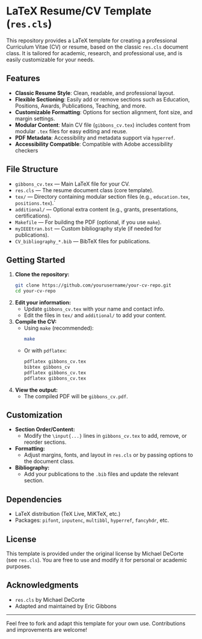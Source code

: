# LaTeX Resume/CV Template (`res.cls`)

This repository provides a LaTeX template for creating a professional Curriculum Vitae (CV) or resume, based on the classic `res.cls` document class. It is tailored for academic, research, and professional use, and is easily customizable for your needs.

## Features

- **Classic Resume Style**: Clean, readable, and professional layout.
- **Flexible Sectioning**: Easily add or remove sections such as Education, Positions, Awards, Publications, Teaching, and more.
- **Customizable Formatting**: Options for section alignment, font size, and margin settings.
- **Modular Content**: Main CV file (`gibbons_cv.tex`) includes content from modular `.tex` files for easy editing and reuse.
- **PDF Metadata**: Accessibility and metadata support via `hyperref`.
- **Accessibility Compatible**: Compatible with Adobe accessibility checkers

## File Structure

- `gibbons_cv.tex` — Main LaTeX file for your CV.
- `res.cls` — The resume document class (core template).
- `tex/` — Directory containing modular section files (e.g., `education.tex`, `positions.tex`).`
- `additional/` — Optional extra content (e.g., grants, presentations, certifications).
- `Makefile` — For building the PDF (optional, if you use `make`).
- `myIEEEtran.bst` — Custom bibliography style (if needed for publications).
- `CV_bibliography_*.bib` — BibTeX files for publications.

## Getting Started

1. **Clone the repository:**
   ```bash
   git clone https://github.com/yourusername/your-cv-repo.git
   cd your-cv-repo
   ```
2. **Edit your information:**
   - Update `gibbons_cv.tex` with your name and contact info.
   - Edit the files in `tex/` and `additional/` to add your content.
3. **Compile the CV:**
   - Using `make` (recommended):
     ```bash
     make
     ```
   - Or with `pdflatex`:
     ```bash
     pdflatex gibbons_cv.tex
     bibtex gibbons_cv
     pdflatex gibbons_cv.tex
     pdflatex gibbons_cv.tex
     ```
4. **View the output:**
   - The compiled PDF will be `gibbons_cv.pdf`.

## Customization

- **Section Order/Content:**
  - Modify the `\input{...}` lines in `gibbons_cv.tex` to add, remove, or reorder sections.
- **Formatting:**
  - Adjust margins, fonts, and layout in `res.cls` or by passing options to the document class.
- **Bibliography:**
  - Add your publications to the `.bib` files and update the relevant section.

## Dependencies

- LaTeX distribution (TeX Live, MiKTeX, etc.)
- Packages: `pifont`, `inputenc`, `multibbl`, `hyperref`, `fancyhdr`, etc.

## License

This template is provided under the original license by Michael DeCorte (see `res.cls`). You are free to use and modify it for personal or academic purposes.

## Acknowledgments

- `res.cls` by Michael DeCorte
- Adapted and maintained by Eric Gibbons

---

Feel free to fork and adapt this template for your own use. Contributions and improvements are welcome!
